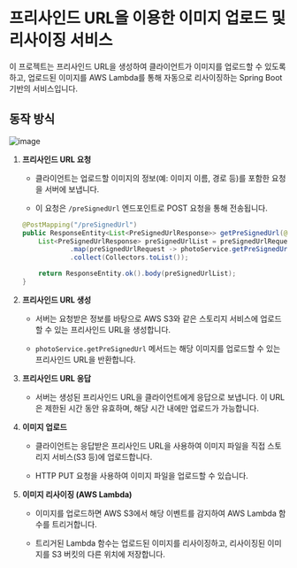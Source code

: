 # 프리사인드 URL을 이용한 이미지 업로드 및 리사이징 서비스

이 프로젝트는 프리사인드 URL을 생성하여 클라이언트가 이미지를 업로드할 수 있도록 하고, 업로드된 이미지를 AWS Lambda를 통해 자동으로 리사이징하는 Spring Boot 기반의 서비스입니다.

## 동작 방식

![image](https://github.com/user-attachments/assets/28c4136e-cf6d-4119-8161-66d28bd94562)


1. **프리사인드 URL 요청**
    - 클라이언트는 업로드할 이미지의 정보(예: 이미지 이름, 경로 등)를 포함한 요청을 서버에 보냅니다.
      
    - 이 요청은 `/preSignedUrl` 엔드포인트로 POST 요청을 통해 전송됩니다.
    
    ```java
    @PostMapping("/preSignedUrl")
    public ResponseEntity<List<PreSignedUrlResponse>> getPreSignedUrl(@RequestBody List<PreSignedUrlRequest> preSignedUrlRequestList) {
        List<PreSignedUrlResponse> preSignedUrlList = preSignedUrlRequestList.stream()
                .map(preSignedUrlRequest -> photoService.getPreSignedUrl(preSignedUrlRequest.getPrefix(), preSignedUrlRequest.getImageName()))
                .collect(Collectors.toList());

        return ResponseEntity.ok().body(preSignedUrlList);
    }
    ```
    
2. **프리사인드 URL 생성**
    - 서버는 요청받은 정보를 바탕으로 AWS S3와 같은 스토리지 서비스에 업로드할 수 있는 프리사인드 URL을 생성합니다.
      
    - `photoService.getPreSignedUrl` 메서드는 해당 이미지를 업로드할 수 있는 프리사인드 URL을 반환합니다.
3. **프리사인드 URL 응답**
    - 서버는 생성된 프리사인드 URL을 클라이언트에게 응답으로 보냅니다. 이 URL은 제한된 시간 동안 유효하며, 해당 시간 내에만 업로드가 가능합니다.
4. **이미지 업로드**
    - 클라이언트는 응답받은 프리사인드 URL을 사용하여 이미지 파일을 직접 스토리지 서비스(S3 등)에 업로드합니다.
      
    - HTTP PUT 요청을 사용하여 이미지 파일을 업로드할 수 있습니다.
    
    
5. **이미지 리사이징 (AWS Lambda)**
    - 이미지를 업로드하면 AWS S3에서 해당 이벤트를 감지하여 AWS Lambda 함수를 트리거합니다.
      
    - 트리거된 Lambda 함수는 업로드된 이미지를 리사이징하고, 리사이징된 이미지를 S3 버킷의 다른 위치에 저장합니다.
